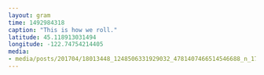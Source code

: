 ```yaml
---
layout: gram
time: 1492984318
caption: "This is how we roll."
latitude: 45.118913031494
longitude: -122.74754214405
media:
- media/posts/201704/18013448_1248506331929032_4781407466514546688_n_17877952249046681.jpg
---
```


